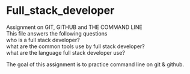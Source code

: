 # Full_stack_developer
Assignment on GIT, GITHUB and THE COMMAND LINE<br>
This file answers the following questions <br>
who is a full stack developer?<br>
what are the common tools use by full stack developer?<br>
what are the language full stack developer use?<br>

The goal of this assignment is to practice command line on git & github.